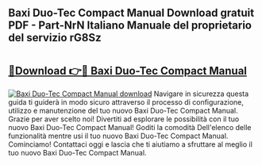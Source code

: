 ## Baxi Duo-Tec Compact Manual Download gratuit PDF - Part-NrN Italiano Manuale del proprietario del servizio rG8Sz

# <h2><a href="http://dfcfvt8.blite.top/?on=Baxi+Duo-Tec+Compact+Manual">🔗Download 👉🔴 Baxi Duo-Tec Compact Manual</a></h2>

[![Baxi Duo-Tec Compact Manual download](https://i.imgur.com/lujVjoI.png)](http://dfcfvt8.blite.top/?on=Baxi+Duo-Tec+Compact+Manual)
Navigare in sicurezza questa guida ti guiderà in modo sicuro attraverso il processo di configurazione, utilizzo e manutenzione del tuo nuovo Baxi Duo-Tec Compact Manual. Grazie per aver scelto noi! Divertiti ad esplorare le possibilità con il tuo nuovo Baxi Duo-Tec Compact Manual! Goditi la comodità Dell'elenco delle funzionalità mentre usi il tuo nuovo Baxi Duo-Tec Compact Manual. Cominciamo! Contattaci oggi e lascia che ti aiutiamo a sfruttare al meglio il tuo nuovo Baxi Duo-Tec Compact Manual.
